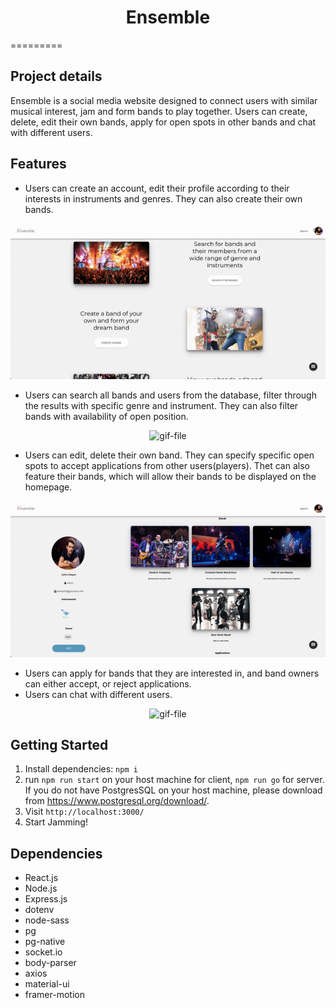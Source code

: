  <h1 align="center">Ensemble</h1>
=========

## Project details

Ensemble is a social media website designed to connect users with similar musical interest, jam and form bands to play together. Users can create, delete, edit their own bands, apply for open spots in other bands and chat with different users.

## Features
- Users can create an account, edit their profile according to their interests in instruments and genres. They can also create their own bands. 

<p align="center">
  <img src="./client/docs/editprofile-createband.gif" alt="gif-file" />
</p>

- Users can search all bands and users from the database, filter through the results with specific genre and instrument. They can also filter bands with availability of open position.

<p align="center">
  <img src="./client/docs/login-search.gif" alt="gif-file" />
</p>

- Users can edit, delete their own band. They can specify specific open spots to accept applications from other users(players). Thet can also feature their bands, which will allow their bands to be displayed on the homepage.

<p align="center">
  <img src="./client/docs/edit-band.gif" alt="gif-file" />
</p>

- Users can apply for bands that they are interested in, and band owners can either accept, or reject applications.
- Users can chat with different users. 

<p align="center">
  <img src="./client/docs/chat-applicationStatus.gif" alt="gif-file" />
</p>

## Getting Started

1. Install dependencies: `npm i`
2. run `npm run start` on your host machine for client, `npm run go` for server. If you do not have PostgresSQL on your host machine, please download from https://www.postgresql.org/download/. 
3. Visit `http://localhost:3000/`
4. Start Jamming! 

## Dependencies

- React.js
- Node.js
- Express.js
- dotenv
- node-sass
- pg
- pg-native
- socket.io
- body-parser
- axios
- material-ui
- framer-motion
